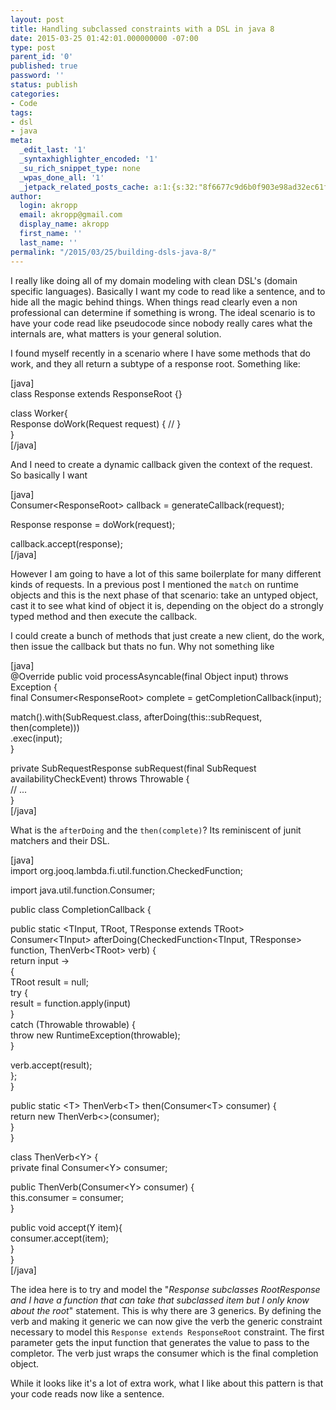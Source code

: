 ```yaml
---
layout: post
title: Handling subclassed constraints with a DSL in java 8
date: 2015-03-25 01:42:01.000000000 -07:00
type: post
parent_id: '0'
published: true
password: ''
status: publish
categories:
- Code
tags:
- dsl
- java
meta:
  _edit_last: '1'
  _syntaxhighlighter_encoded: '1'
  _su_rich_snippet_type: none
  _wpas_done_all: '1'
  _jetpack_related_posts_cache: a:1:{s:32:"8f6677c9d6b0f903e98ad32ec61f8deb";a:2:{s:7:"expires";i:1554060671;s:7:"payload";a:3:{i:0;a:1:{s:2:"id";i:4919;}i:1;a:1:{s:2:"id";i:4629;}i:2;a:1:{s:2:"id";i:1587;}}}}
author:
  login: akropp
  email: akropp@gmail.com
  display_name: akropp
  first_name: ''
  last_name: ''
permalink: "/2015/03/25/building-dsls-java-8/"
---
```

I really like doing all of my domain modeling with clean DSL's (domain specific languages). Basically I want my code to read like a sentence, and to hide all the magic behind things. When things read clearly even a non professional can determine if something is wrong. The ideal scenario is to have your code read like pseudocode since nobody really cares what the internals are, what matters is your general solution.

I found myself recently in a scenario where I have some methods that do work, and they all return a subtype of a response root. Something like:

[java]  
class Response extends ResponseRoot {}

class Worker{  
 Response doWork(Request request) { // }  
}  
[/java]

And I need to create a dynamic callback given the context of the request. So basically I want

[java]  
Consumer\<ResponseRoot\> callback = generateCallback(request);

Response response = doWork(request);

callback.accept(response);  
[/java]

However I am going to have a lot of this same boilerplate for many different kinds of requests. In a previous post I mentioned the `match` on runtime objects and this is the next phase of that scenario: take an untyped object, cast it to see what kind of object it is, depending on the object do a strongly typed method and then execute the callback.

I could create a bunch of methods that just create a new client, do the work, then issue the callback but thats no fun. Why not something like

[java]  
@Override public void processAsyncable(final Object input) throws Exception {  
 final Consumer\<ResponseRoot\> complete = getCompletionCallback(input);

match().with(SubRequest.class, afterDoing(this::subRequest, then(complete)))  
 .exec(input);  
}

private SubRequestResponse subRequest(final SubRequest availabilityCheckEvent) throws Throwable {  
 // ...  
}  
[/java]

What is the `afterDoing` and the `then(complete)`? Its reminiscent of junit matchers and their DSL.

[java]  
import org.jooq.lambda.fi.util.function.CheckedFunction;

import java.util.function.Consumer;

public class CompletionCallback {

public static \<TInput, TRoot, TResponse extends TRoot\> Consumer\<TInput\> afterDoing(CheckedFunction\<TInput, TResponse\> function, ThenVerb\<TRoot\> verb) {  
 return input -\>  
 {  
 TRoot result = null;  
 try {  
 result = function.apply(input)  
 }  
 catch (Throwable throwable) {  
 throw new RuntimeException(throwable);  
 }

verb.accept(result);  
 };  
 }

public static \<T\> ThenVerb\<T\> then(Consumer\<T\> consumer) {  
 return new ThenVerb\<\>(consumer);  
 }  
}

class ThenVerb\<Y\> {  
 private final Consumer\<Y\> consumer;

public ThenVerb(Consumer\<Y\> consumer) {  
 this.consumer = consumer;  
 }

public void accept(Y item){  
 consumer.accept(item);  
 }  
}  
[/java]

The idea here is to try and model the "_Response subclasses RootResponse and I have a function that can take that subclassed item but I only know about the root_" statement. This is why there are 3 generics. By defining the verb and making it generic we can now give the verb the generic constraint necessary to model this `Response extends ResponseRoot` constraint. The first parameter gets the input function that generates the value to pass to the completor. The verb just wraps the consumer which is the final completion object.

While it looks like it's a lot of extra work, what I like about this pattern is that your code reads now like a sentence.

